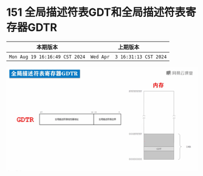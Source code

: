 # 151 全局描述符表GDT和全局描述符表寄存器GDTR

|本期版本| 上期版本
|:---:|:---:
`Mon Aug 19 16:16:49 CST 2024` | `Wed Apr  3 16:31:13 CST 2024`

<img src="./01.png" />